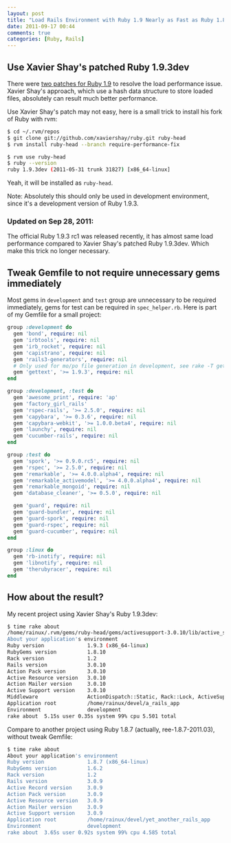```yaml
---
layout: post
title: "Load Rails Environment with Ruby 1.9 Nearly as Fast as Ruby 1.8"
date: 2011-09-17 00:44
comments: true
categories: [Ruby, Rails]
---
```


## Use Xavier Shay's patched Ruby 1.9.3dev

There were [two patches for Ruby 1.9](http://www.rubyinside.com/ruby-1-9-3-faster-loading-times-require-4927.html) to resolve the load performance issue. Xavier Shay's approach, which use a hash data structure to store loaded files, absolutely can result much better performance.

Use Xavier Shay's patch may not easy, here is a small trick to install his fork of Ruby with rvm:

```bash Shell commands
$ cd ~/.rvm/repos
$ git clone git://github.com/xaviershay/ruby.git ruby-head
$ rvm install ruby-head --branch require-performance-fix

$ rvm use ruby-head
$ ruby --version
ruby 1.9.3dev (2011-05-31 trunk 31827) [x86_64-linux]
```

Yeah, it will be installed as `ruby-head`.

Note: Absolutely this should only be used in development environment, since it's a development version of Ruby 1.9.3.

### Updated on Sep 28, 2011:

The official Ruby 1.9.3 rc1 was released recently, it has almost same load performance compared to Xavier Shay's patched Ruby 1.9.3dev. Which make this trick no longer necessary.

## Tweak Gemfile to not require unnecessary gems immediately

Most gems in `development` and `test` group are unnecessary to be required immediately, gems for test can be required in `spec_helper.rb`. Here is part of my Gemfile for a small project:

```ruby Gemfile
group :development do
  gem 'bond', require: nil
  gem 'irbtools', require: nil
  gem 'irb_rocket', require: nil
  gem 'capistrano', require: nil
  gem 'rails3-generators', require: nil
  # Only used for mo/po file generation in development, see rake -T gettext.
  gem 'gettext', '>= 1.9.3', require: nil
end

group :development, :test do
  gem 'awesome_print', require: 'ap'
  gem 'factory_girl_rails'
  gem 'rspec-rails', '>= 2.5.0', require: nil
  gem 'capybara', '>= 0.3.6', require: nil
  gem 'capybara-webkit', '>= 1.0.0.beta4', require: nil
  gem 'launchy', require: nil
  gem 'cucumber-rails', require: nil
end

group :test do
  gem 'spork', '>= 0.9.0.rc5', require: nil
  gem 'rspec', '>= 2.5.0', require: nil
  gem 'remarkable', '>= 4.0.0.alpha4', require: nil
  gem 'remarkable_activemodel', '>= 4.0.0.alpha4', require: nil
  gem 'remarkable_mongoid', require: nil
  gem 'database_cleaner', '>= 0.5.0', require: nil

  gem 'guard', require: nil
  gem 'guard-bundler', require: nil
  gem 'guard-spork', require: nil
  gem 'guard-rspec', require: nil
  gem 'guard-cucumber', require: nil
end

group :linux do
  gem 'rb-inotify', require: nil
  gem 'libnotify', require: nil
  gem 'therubyracer', require: nil
end
```

## How about the result?

My recent project using Xavier Shay's Ruby 1.9.3dev:

```bash
$ time rake about
/home/rainux/.rvm/gems/ruby-head/gems/activesupport-3.0.10/lib/active_support/dependencies.rb:239:in `block in require': iconv will be deprecated in the future, use String#encode instead.
About your application's environment
Ruby version              1.9.3 (x86_64-linux)
RubyGems version          1.8.10
Rack version              1.2
Rails version             3.0.10
Action Pack version       3.0.10
Active Resource version   3.0.10
Action Mailer version     3.0.10
Active Support version    3.0.10
Middleware                ActionDispatch::Static, Rack::Lock, ActiveSupport::Cache::Strategy::LocalCache, Rack::Runtime, Rails::Rack::Logger, ActionDispatch::ShowExceptions, ActionDispatch::RemoteIp, Rack::Sendfile, ActionDispatch::Callbacks, ActionDispatch::Cookies, ActionDispatch::Session::CookieStore, ActionDispatch::Flash, ActionDispatch::ParamsParser, Rack::MethodOverride, ActionDispatch::Head, ActionDispatch::BestStandardsSupport, Warden::Manager, Sass::Plugin::Rack, Rack::Mongoid::Middleware::IdentityMap, Barista::Filter, Barista::Server::Proxy
Application root          /home/rainux/devel/a_rails_app
Environment               development
rake about  5.15s user 0.35s system 99% cpu 5.501 total
```

Compare to another project using Ruby 1.8.7 (actually, ree-1.8.7-2011.03), without tweak Gemfile:

```bash
$ time rake about
About your application's environment
Ruby version              1.8.7 (x86_64-linux)
RubyGems version          1.6.2
Rack version              1.2
Rails version             3.0.9
Active Record version     3.0.9
Action Pack version       3.0.9
Active Resource version   3.0.9
Action Mailer version     3.0.9
Active Support version    3.0.9
Application root          /home/rainux/devel/yet_another_rails_app
Environment               development
rake about  3.65s user 0.92s system 99% cpu 4.585 total
```
